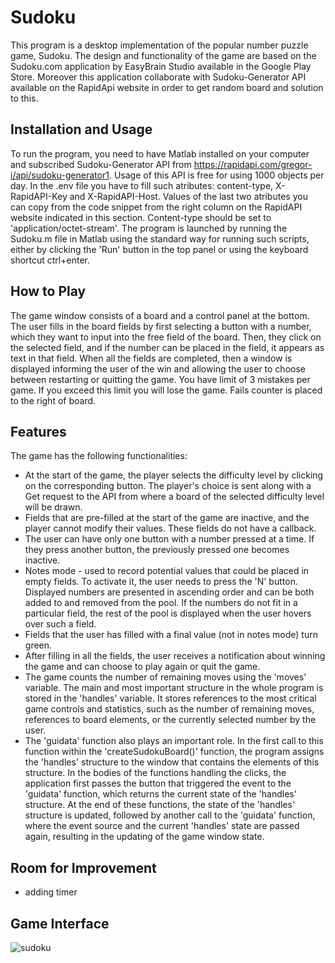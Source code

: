 # Sudoku
This program is a desktop implementation of the popular number puzzle game, Sudoku. The design and functionality of the game are based on the Sudoku.com application by EasyBrain Studio available in the Google Play Store. Moreover this application collaborate with Sudoku-Generator API available on the RapidApi website in order to get random board and solution to this.

## Installation and Usage
To run the program, you need to have Matlab installed on your computer and subscribed Sudoku-Generator API from https://rapidapi.com/gregor-i/api/sudoku-generator1. Usage of this API is free for using 1000 objects per day. In the .env file you have to fill such atributes: content-type, X-RapidAPI-Key and X-RapidAPI-Host. Values of the last two atributes you can copy from the code snippet from the right column on the RapidAPI website indicated in this section. Content-type should be set to 'application/octet-stream'. The program is launched by running the Sudoku.m file in Matlab using the standard way for running such scripts, either by clicking the 'Run' button in the top panel or using the keyboard shortcut ctrl+enter.

## How to Play
The game window consists of a board and a control panel at the bottom. The user fills in the board fields by first selecting a button with a number, which they want to input into the free field of the board. Then, they click on the selected field, and if the number can be placed in the field, it appears as text in that field. When all the fields are completed, then a window is displayed informing the user of the win and allowing the user to choose between restarting or quitting the game. You have limit of 3 mistakes per game. If you exceed this limit you will lose the game. Fails counter is placed to the right of board.

## Features
The game has the following functionalities:
- At the start of the game, the player selects the difficulty level by clicking on the corresponding button. The player's choice is sent along with a Get request to the API from where a board of the selected difficulty level will be drawn.
- Fields that are pre-filled at the start of the game are inactive, and the player cannot modify their values. These fields do not have a callback.
- The user can have only one button with a number pressed at a time. If they press another button, the previously pressed one becomes inactive.
- Notes mode - used to record potential values that could be placed in empty fields. To activate it, the user needs to press the 'N' button. Displayed numbers are presented in ascending order and can be both added to and removed from the pool. If the numbers do not fit in a particular field, the rest of the pool is displayed when the user hovers over such a field.
- Fields that the user has filled with a final value (not in notes mode) turn green.
- After filling in all the fields, the user receives a notification about winning the game and can choose to play again or quit the game.
- The game counts the number of remaining moves using the 'moves' variable. The main and most important structure in the whole program is stored in the 'handles' variable. It stores references to the most critical game controls and statistics, such as the number of remaining moves, references to board elements, or the currently selected number by the user.
- The 'guidata' function also plays an important role. In the first call to this function within the 'createSudokuBoard()' function, the program assigns the 'handles' structure to the window that contains the elements of this structure. In the bodies of the functions handling the clicks, the application first passes the button that triggered the event to the 'guidata' function, which returns the current state of the 'handles' structure. At the end of these functions, the state of the 'handles' structure is updated, followed by another call to the 'guidata' function, where the event source and the current 'handles' state are passed again, resulting in the updating of the game window state.

## Room for Improvement
- adding timer

## Game Interface
![sudoku](https://github.com/Marcin-Ramotowski/Sudoku/assets/109000485/babd18e4-7358-40e7-8de0-5db3af593a6c)